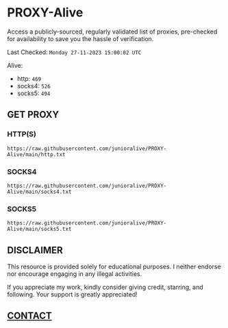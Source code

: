 # PROXY-Alive

Access a publicly-sourced, regularly validated list of proxies, pre-checked for availability to save you the hassle of verification.

Last Checked: `Monday 27-11-2023 15:00:02 UTC`

Alive:
- http: `469`
- socks4: `526`
- socks5: `494`

## GET PROXY

### HTTP(S)

```https://raw.githubusercontent.com/junioralive/PROXY-Alive/main/http.txt```

### SOCKS4

```https://raw.githubusercontent.com/junioralive/PROXY-Alive/main/socks4.txt```

### SOCKS5

```https://raw.githubusercontent.com/junioralive/PROXY-Alive/main/socks5.txt```

## DISCLAIMER

This resource is provided solely for educational purposes. I neither endorse nor encourage engaging in any illegal activities.

If you appreciate my work, kindly consider giving credit, starring, and following. Your support is greatly appreciated! 

## [CONTACT](https://t.me/TheJuniorAlive)
